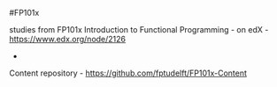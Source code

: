 #FP101x

studies from FP101x Introduction to Functional Programming - on edX - https://www.edx.org/node/2126

-

Content repository - https://github.com/fptudelft/FP101x-Content
